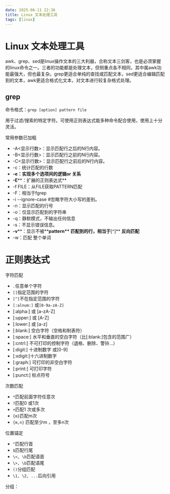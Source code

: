 ```yaml
---
date: 2025-06-11 22:36
title: Linux 文本处理工具
tags: [linux]
---
```

# Linux 文本处理工具

awk、grep、sed是linux操作文本的三大利器，合称文本三剑客，也是必须掌握的linux命令之一。三者的功能都是处理文本，但侧重点各不相同，其中属awk功能最强大，但也最复杂。grep更适合单纯的查找或匹配文本，sed更适合编辑匹配到的文本，awk更适合格式化文本，对文本进行较复杂格式处理。

## grep

命令格式：`grep [option] pattern file`

用于过滤/搜索的特定字符。可使用正则表达式能多种命令配合使用，使用上十分灵活。

常用参数已加粗

-  -A<显示行数>：显示匹配行之后的N行内容。
-  -B<显示行数>：显示匹配行之前的N行内容。
-  -C<显示行数>：显示匹配行之前后的N行内容。
-  -c：统计匹配的行数
-  **-e：实现多个选项间的逻辑or 关系**
-  **-E****：扩展的正则表达式**
-  -f FILE：从FILE获取PATTERN匹配
-  -F：相当于fgrep
-  -i --ignore-case #忽略字符大小写的差别。
-  -n：显示匹配的行号
-  -o：仅显示匹配到的字符串
-  -q：静默模式，不输出任何信息
-  -s：不显示错误信息。
-  **-v****：显示不被****pattern** **匹配到的行，相当于****[^]** **反向匹配**
-  -w：匹配 整个单词



# 正则表达式

字符匹配

- `.`任意单个字符
- `[]`指定范围的字符
- `[^]`不在指定范围的字符
-  `[:alnum:]` 或`[0-9a-zA-Z]`
-   [:alpha:] 或 [a-zA-Z]
-   [:upper:] 或 [A-Z]
-   [:lower:] 或 [a-z]
-   [:blank:] 空白字符（空格和制表符）
-   [:space:] 水平和垂直的空白字符（比[:blank:]包含的范围广）
-   [:cntrl:] 不可打印的控制字符（退格、删除、警铃...）
-   [:digit:] 十进制数字 或[0-9]
-   [:xdigit:]十六进制数字
-   [:graph:] 可打印的非空白字符
-   [:print:] 可打印字符
-   [:punct:] 标点符号

次数匹配

- `*`匹配前面字符任意次
- `?`匹配0 或1次
- `+`匹配1 次或多次
- `{m}`匹配m次
- `{m,n}` 匹配至少m ，至多n次

位置锚定

- `^`匹配行首
- `$`匹配行尾
- `\<, \b`匹配语首
- `\>, \b`匹配语尾
- `()`分组匹配
- `\1, \2, ...`后向引用







分组：